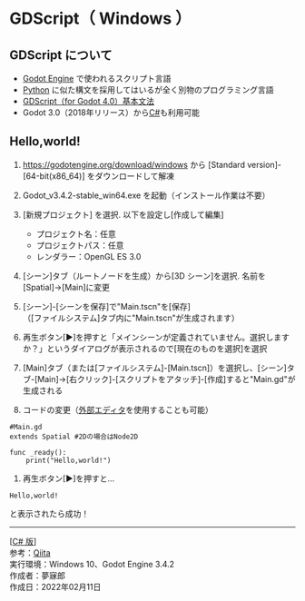 # GDScript（ Windows ）

## GDScript について

* [Godot Engine](https://godotengine.org/) で使われるスクリプト言語
* [Python](https://github.com/mubirou/HelloWorld/blob/master/languages/Python/Python_reference.md#python-%E5%9F%BA%E7%A4%8E%E6%96%87%E6%B3%95) に似た構文を採用してはいるが全く別物のプログラミング言語
* [GDScript（for Godot 4.0）基本文法](https://github.com/mubirou/HelloWorld/blob/master/languages/GDScript/GDScript_reference.md#gdscript-%E5%9F%BA%E7%A4%8E%E6%96%87%E6%B3%95)
* Godot 3.0（2018年リリース）から[C#](https://github.com/mubirou/HelloWorld/blob/master/languages/C%23Godot/C%23Godot_win.md#c-with-godot-windows-)も利用可能

## Hello,world!

1. https://godotengine.org/download/windows から [Standard version]-[64-bit(x86_64)] をダウンロードして解凍

1. Godot_v3.4.2-stable_win64.exe を起動（インストール作業は不要）

1. [新規プロジェクト] を選択. 以下を設定し[作成して編集]
    * プロジェクト名：任意
    * プロジェクトパス：任意
    * レンダラー：OpenGL ES 3.0

1. [シーン]タブ（ルートノードを生成）から[3D シーン]を選択. 名前を[Spatial]→[Main]に変更

1. [シーン]-[シーンを保存]で"Main.tscn"を[保存]  
（[ファイルシステム]タブ内に"Main.tscn"が生成されます）

1. 再生ボタン[▶]を押すと「メインシーンが定義されていません。選択しますか？」というダイアログが表示されるので[現在のものを選択]を選択

1. [Main]タブ（または[ファイルシステム]-[Main.tscn]）を選択し、[シーン]タブ-[Main]→[右クリック]-[スクリプトをアタッチ]-[作成]すると"Main.gd"が生成される

1. コードの変更（[外部エディタ](https://github.com/mubirou/Godot#%E5%A4%96%E9%83%A8%E3%82%B9%E3%82%AF%E3%83%AA%E3%83%97%E3%83%88%E3%82%A8%E3%83%87%E3%82%A3%E3%82%BF)を使用することも可能）

```GDScript
#Main.gd
extends Spatial #2Dの場合はNode2D

func _ready():
	print("Hello,world!")
```

1. 再生ボタン[▶]を押すと…  
```
Hello,world!
```
と表示されたら成功！

***
[[C# 版](https://github.com/mubirou/HelloWorld/blob/master/languages/C%23Godot/C%23Godot_win.md#c-with-godot-windows-)]  
参考：[Qiita](https://qiita.com/2dgames_jp/items/2f8e3690260af7946aed)  
実行環境：Windows 10、Godot Engine 3.4.2  
作成者：夢寐郎  
作成日：2022年02月11日
